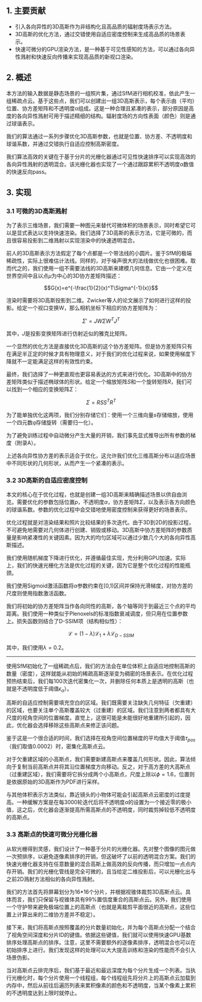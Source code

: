 ## 1. 主要贡献

- 引入各向异性的3D高斯作为非结构化且高品质的辐射度场表示方法。
- 3D高斯的优化方法，通过交错使用自适应密度控制来生成高品质的场景表示。
- 快速可微分的GPU渲染方法，是一种基于可见性感知的方法，可以通过各向异性溅射和快速反向传播来实现高品质的新视口渲染。

## 2. 概述

本方法的输入数据是静态场景的一组照片集，通过SfM进行相机校准，依此产生一组稀疏点云。基于这些点，我们可以创建出一组3D高斯表示，每个表示由（平均）位置、协方差矩阵和不透明度α组成。这是一种合理且紧凑的表示，部分原因是高度的各向异性溅射可用于描述精细的结构。辐射度场的方向性表面（颜色）则是通过球谐表示。

我们的算法通过一系列步骤优化3D高斯参数，也就是位置、协方差、不透明度和球谐系数，并通过交错执行自适应控制高斯密度。

我们算法高效的关键在于基于分片的光栅化器通过可见性快速排序可以实现高效的各向异性溅射的透明混合。该光栅化器也实现了一个通过跟踪累积不透明度α数值的快速反向pass。

## 3. 实现

### 3.1 可微的3D高斯溅射

为了表示三维场景，我们需要一种图元来替代可微体积的场景表示，同时希望它可以是显式表达以支持快速渲染。我们选择了3D高斯的表示方法，它是可微的，而且很容易投影到二维溅射以实现渲染中的快速透明混合。

前人的3D高斯表示方法假定了每个点都是一个带法线的小圆片。鉴于SfM的极端稀疏性，实际上很难估计法线。同样的，对于噪声很大的法线做优化也很困难。取而代之的，我们使用一组不需要法线的3D高斯来建模几何信息。它由一个定义在世界空间中且以点$\mu$为中心的3D协方差矩阵描述：

$$G(x)=e^{-\frac{1}{2}(x)^T\Sigma^{-1}(x)}$$

渲染时需要将3D高斯投影到二维。Zwicker等人的论文展示了如何进行这样的投影。给定一个视口变换W，那么相机坐标下相应的协方差矩阵为：

$$\Sigma'=JW\Sigma W^TJ^T$$

其中，$J$是投影变换矩阵进行仿射近似的雅克比矩阵。

一个显然的优化方法是直接优化3D高斯的这个协方差矩阵。但是协方差矩阵只有在满足半正定的时候才具有物理意义，对于我们的优化过程来说，如果使用梯度下降就不一定能满足这样的有效性约束。

最终，我们选择了一种更直观也更容易表达的方式来进行优化。3D高斯中的协方差矩阵类似于描述椭球体的形状。给定一个缩放矩阵$S$和一个旋转矩阵$R$，我们可以找到一个相应的变换矩阵$\Sigma$：

$$\Sigma=RSS^TR^T$$

为了能单独优化这两项，我们分别存储它们：使用一个三维向量$s$存储缩放，使用一个四元数$q$存储旋转（需要归一化）。

为了避免训练过程中自动微分产生大量的开销，我们事先显式推导出所有参数的梯度（附录A）。

上述各向异性协方差的表示适合于优化，这允许我们优化三维高斯分布以适应场景中不同形状的几何形状，从而产生一个紧凑的表示。

### 3.2 3D高斯的自适应密度控制

本文的核心在于优化过程，也就是创建一组3D高斯来精确描述场景以供自由浏览。需要优化的参数包括位置$p$，不透明度$\alpha$，协方差矩阵$\Sigma$，以及表示各方向颜色的球谐系数。参数的优化过程中会交错地使用密度控制来获得更好的场景表示。

优化过程就是对渲染结果和照片比较结果的多次迭代。由于3D到2D的投影过程，不可避免地需要对几何体进行创建、销毁或移动。3D高斯中协方差矩阵的参数质量是影响紧凑性的关键因素。因为大的均匀区域可以通过少数几个大的各向异性高斯描述。

我们使用随机梯度下降进行优化，并遵循最佳实现，充分利用GPU加速。实际上，我们的快速光栅化方法是优化过程的关键，因为它是整个优化过程的性能瓶颈。

我们使用Sigmoid激活函数将$\alpha$参数约束在[0,1)区间并保持光滑梯度，对协方差的尺度则使用指数激活函数。

我们将初始的协方差矩阵当作各向同性的高斯，各个轴等同于到最近三个点的平均距离。我们使用一种类似于Plenoxels的标准指数衰减调度，但只用在位置参数上。损失函数则结合了D-SSIM项（结构相似性）：

$$\mathcal{L}=(1-\lambda)\mathcal{L}_1+\lambda\mathcal{L}_{D-SSIM}$$

其中，我们使用$\lambda=0.2$。

---

使用SfM初始化了一组稀疏点后，我们的方法会在单位体积上自适应地控制高斯的数量（密度），这样就能从初始的稀疏高斯逐渐变为稠密的场景表示。在优化过程预热结束后，我们每100次迭代密集化一次，并删除任何本质上是透明的高斯（也就是不透明度低于阈值$\epsilon_\alpha$）。

高斯的自适应控制需要填充空白的区域。我们既需要关注缺失几何特征（欠重建）的区域，也要关注单个高斯覆盖较大（过重建）的区域。我们注意到两者都具有大尺度的视角空间的位置梯度。直觉上，这很可能是未能很好地重建所引起的，因此，优化器会选择移除这些高斯点来修正该问题。

鉴于这是一个很合适的时间，我们选择在视角空间位置梯度的平均值大于阈值$\tau_{pos}$（我们取值0.0002）时，密集化高斯点云。

对于欠重建区域的小高斯点，我们需要新建高斯点来覆盖几何形状。因此，算法倾向于复制当前高斯点并将其沿位置梯度方向移动。反之，对于高方差的大高斯点（过重建区域），我们需要将它拆分成两个小高斯点，尺度上除以$\phi=1.6$，位置则是依据原始的3D高斯作为PDF进行采样。

与其他体积表示方法类似，靠近镜头的小物体可能会引起高斯点云密度的过度提高。一种缓解方案是在每3000轮迭代后将不透明度$\alpha$的设置为一个接近零的极小值，这之后，优化器会逐渐提高所需高斯点的不透明度，同时裁剪掉较低不透明度的高斯点。

### 3.3 高斯点的快速可微分光栅化器

从软光栅得到灵感，我们设计了一种基于分片的光栅化器。先对整个图像的图元做一次预排序，以避免逐像素排序的开销，但这破坏了以前的透明混合方案。我们的快速光栅化器支持在任意数量的混合高斯上做高效的反向传播，而只增加一点点内存开销。我们的光栅化管线是完全可微的，且当给定二维投影后，可以光栅化出与之前2D溅射方法相似的各向异性溅射。

我们的方法首先将屏幕划分为16*16个分片，并根据视锥体裁剪3D高斯点云。具体而言，我们只保留与视锥体具有99%置信度重合的高斯点云。另外，我们使用一个守护带来避免极端位置上的高斯点（也就是离裁剪平面很近的高斯点，这些位置上计算出来的二维协方差并不稳定）。

接下来，我们将高斯点按照覆盖的分片数量初始化，并为每个高斯点分配一个结合了视角空间深度和分片ID的键值。依据这些键值，我们就可以使用快速GPU基数排序处理高斯点的排序。注意，这里不需要额外的逐像素排序，透明混合也可以在初始排序上进行。我们发现这样的处理可以大大提高训练和渲染的性能而不会引入场景伪影。

当对高斯点云排完序后，我们基于最近和最远深度为每个分片生成一个列表。当执行光栅化时，每个分片使用一个线程组，每个线程组先将分片上的高斯点云加载到内存中，然后从前往后遍历列表来累积像素的颜色和不透明度，当某个像素上累积的不透明度达到上限时就停止。